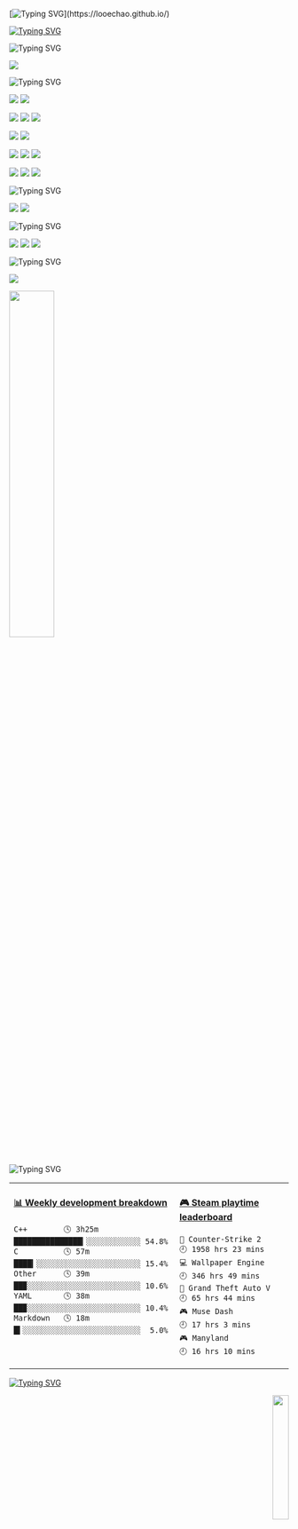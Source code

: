 [![Typing SVG](https://readme-typing-svg.demolab.com?font=Rubik+Spray+Paint&size=40&duration=1500&pause=1000&color=0761F7&vCenter=true&random=false&width=550&height=50&lines=HI%2C+I'm+looechao.;Follow+me+on+github.)](https://looechao.github.io/)

[![Typing SVG](https://readme-typing-svg.demolab.com?font=Fira+Code&size=10&duration=1&pause=1000&color=0761F7&vCenter=true&random=false&width=1000&height=10&lines=----------------------------------------------------------------------------------------------------------------------------------------------------------------------------------)]()



![Typing SVG](https://readme-typing-svg.demolab.com?font=Kanit&weight=600&duration=0.1&pause=1000&color=0761F7&vCenter=true&random=false&width=1000&height=20&lines=About+me)

 [![](https://img.shields.io/badge/A%20life%E2%80%93long%20student-grey?style=flat-square)]()

![Typing SVG](https://readme-typing-svg.demolab.com?font=Kanit&weight=500&duration=0.1&pause=1000&color=0761F7&vCenter=true&random=false&width=1000&height=20&lines=Platform+and+Devices)

[![](https://img.shields.io/badge/Windows-10%20LTSC-4e9eee?style=flat-square&logo=windows&logoColor=blue)](https://en.wikipedia.org/wiki/Windows_10) [![](https://img.shields.io/badge/OS-Fedora%20-grey?style=flat-square&logo=fedora&logoColor=blue)](https://fedoraproject.org/)

[![](https://img.shields.io/badge/IDE-Vim-grean?style=flat-square&logo=vim&logoColor=blue)](https://www.vim.org/) [![](https://img.shields.io/badge/IDE-Visual%20Studio%20Code-blue?style=flat-square&logo=vscode&logoColor=blue)](https://code.visualstudio.com/docs/introvideos/basics)  [![](https://img.shields.io/badge/IDE-Visual%20Studio-blue?style=flat-square&logo=visual-studio&logoColor=ffffff)](https://learn.microsoft.com/en-us/visualstudio/get-started/visual-studio-ide?view=vs-2019) 

[![](https://img.shields.io/badge/Thinkpad-X230-2E77BC?style=flat-square&logo=thinkpad&logoColor=red)](https://psref.lenovo.com/syspool/Sys/PDF/withdrawnbook/ThinkPad_X230.pdf) [![](https://img.shields.io/badge/YOGA-Slim-grey?style=flat-square&logo=lenovo&logoColor=white)](https://laptopmedia.com/laptop-specs/lenovo-yoga-slim-7-pro-14-2/)

[![](https://img.shields.io/badge/Oneplus-8-red?style=flat-square&logo=oneplus&logoColor=red)](https://www.oneplus.com/cn/8) [![](https://img.shields.io/badge/Google-Pixel%20C-green?style=flat-square&logo=google&logoColor=green)](https://blog.google/products/android/meet-pixel-c-our-take-on-tablet/) [![](https://img.shields.io/badge/iPad-8-green?style=flat-square&logo=apple&logoColor=white)](https://support.apple.com/en-us/118451) 

[![](https://img.shields.io/badge/Xbox-360-green?style=flat-square&logo=Xbox&logoColor=Green)](https://en.wikipedia.org/wiki/Xbox_360) [![](https://img.shields.io/badge/Wii-U-2E77BC?style=flat-square&logo=wiiu&logoColor=white)](https://www.nintendo.co.uk/Wii-U/Wii-U-344102.html) [![](https://img.shields.io/badge/Steam-grey?style=flat-square&logo=steam&logoColor=white)](https://steamcommunity.com/id/looechao)

![Typing SVG](https://readme-typing-svg.demolab.com?font=Kanit&weight=500&duration=0.1&pause=1000&color=0761F7&vCenter=true&random=false&width=1000&height=20&lines=Languages)

 [![](https://img.shields.io/badge/Chinese-Native-pink?style=flat-square)](https://en.wikipedia.org/wiki/Chinese_language)
 [![](https://img.shields.io/badge/English-Work&Daily-pink?style=flat-square)](https://en.wikipedia.org/wiki/English_language)

![Typing SVG](https://readme-typing-svg.demolab.com?font=Kanit&weight=500&duration=0.1&pause=1000&color=0761F7&vCenter=true&random=false&width=1000&height=20&lines=Recently+focus+on%3A)

 [![](https://img.shields.io/badge/C++-2E77BC?style=flat-square&logo=c%2B%2B&logoColor=white)](https://cplusplus.com/) [![](https://img.shields.io/badge/Zen-green?style=flat-square)](https://en.wikipedia.org/wiki/Zen) [![](https://img.shields.io/badge/Minimalism-grey?style=flat-square)](https://en.wikipedia.org/wiki/Minimalism)

![Typing SVG](https://readme-typing-svg.demolab.com?font=Kanit&weight=500&duration=0.1&pause=1000&color=0761F7&vCenter=true&random=false&width=1000&height=20&lines=Education)

 [![](https://img.shields.io/badge/情報計算科学科-CSUFT(中南林業科技大學)-green?style=flat-squre)](https://english.csuft.edu.cn/)
</br>

<p align="left">
    <img src="https://github-readme-stats.vercel.app/api?username=looechao&theme=radical" style="width:40%; display:block; margin-left:0; margin-right:auto;" />
</p>

![Typing SVG](https://readme-typing-svg.demolab.com?font=Kanit&weight=500&duration=0.1&pause=1000&color=0761F7&vCenter=true&random=false&width=1000&height=20&lines=My+Development)

<table>
<tr>
<td valign="top" width="30%">

<!-- waka-box start -->
#### <a href="https://gist.github.com/c86de2cde920111b22af9c943fd91a21" target="_blank">📊 Weekly development breakdown</a>
```text
C++        🕓 3h25m ███████████████▎░░░░░░░░░░░░ 54.8%
C          🕓 57m   ████▎░░░░░░░░░░░░░░░░░░░░░░░ 15.4%
Other      🕓 39m   ██▉░░░░░░░░░░░░░░░░░░░░░░░░░ 10.6%
YAML       🕓 38m   ██▉░░░░░░░░░░░░░░░░░░░░░░░░░ 10.4%
Markdown   🕓 18m   █▍░░░░░░░░░░░░░░░░░░░░░░░░░░  5.0%
```
<!-- Powered by https://github.com/YouEclipse/waka-box-go . -->
<!-- waka-box end -->

</td>
<td valign="top" width="30%">

<!-- steam-box start -->
#### <a href="https://gist.github.com/ad59ff5a561899435bbc24f423a40667" target="_blank">🎮 Steam playtime leaderboard</a>
```text
🔫 Counter-Strike 2                 🕘 1958 hrs 23 mins
💻 Wallpaper Engine                 🕘 346 hrs 49 mins
🚓 Grand Theft Auto V               🕘 65 hrs 44 mins
🎮 Muse Dash                        🕘 17 hrs 3 mins
🎮 Manyland                         🕘 16 hrs 10 mins
```
<!-- Powered by https://github.com/YouEclipse/steam-box . -->
<!-- steam-box end -->

</td>
</tr>
</table>

[![Typing SVG](https://readme-typing-svg.demolab.com?font=Fira+Code&size=10&duration=1&pause=1000&color=0761F7&vCenter=true&random=false&width=1000&height=10&lines=---------------------------------------------------------------------------------------------------------------------------------------------------------------------)]()

<p align="right">
  <a href="https://count.getloli.com/"><img src="https://count.getloli.com/get/@looechao?theme=asoul" style="width:24%;"></a>
</p>
